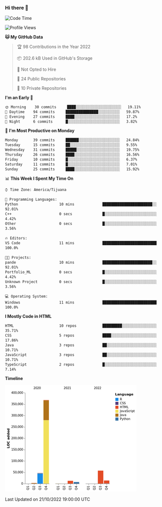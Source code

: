 ### Hi there 👋

<!--START_SECTION:waka-->
![Code Time](http://img.shields.io/badge/Code%20Time-123%20hrs%2055%20mins-blue)

![Profile Views](http://img.shields.io/badge/Profile%20Views-0-blue)

**🐱 My GitHub Data** 

> 🏆 98 Contributions in the Year 2022
 > 
> 📦 202.6 kB Used in GitHub's Storage 
 > 
> 🚫 Not Opted to Hire
 > 
> 📜 24 Public Repositories 
 > 
> 🔑 10 Private Repositories  
 > 
**I'm an Early 🐤** 

```text
🌞 Morning    30 commits     ████░░░░░░░░░░░░░░░░░░░░░   19.11% 
🌆 Daytime    94 commits     ███████████████░░░░░░░░░░   59.87% 
🌃 Evening    27 commits     ████░░░░░░░░░░░░░░░░░░░░░   17.2% 
🌙 Night      6 commits      █░░░░░░░░░░░░░░░░░░░░░░░░   3.82%

```
📅 **I'm Most Productive on Monday** 

```text
Monday       39 commits     ██████░░░░░░░░░░░░░░░░░░░   24.84% 
Tuesday      15 commits     ██░░░░░░░░░░░░░░░░░░░░░░░   9.55% 
Wednesday    31 commits     █████░░░░░░░░░░░░░░░░░░░░   19.75% 
Thursday     26 commits     ████░░░░░░░░░░░░░░░░░░░░░   16.56% 
Friday       10 commits     █░░░░░░░░░░░░░░░░░░░░░░░░   6.37% 
Saturday     11 commits     █░░░░░░░░░░░░░░░░░░░░░░░░   7.01% 
Sunday       25 commits     ████░░░░░░░░░░░░░░░░░░░░░   15.92%

```


📊 **This Week I Spent My Time On** 

```text
⌚︎ Time Zone: America/Tijuana

💬 Programming Languages: 
Python                   10 mins             ███████████████████████░░   92.01% 
C++                      0 secs              █░░░░░░░░░░░░░░░░░░░░░░░░   4.42% 
Other                    0 secs              █░░░░░░░░░░░░░░░░░░░░░░░░   3.56%

🔥 Editors: 
VS Code                  11 mins             █████████████████████████   100.0%

🐱‍💻 Projects: 
pande                    10 mins             ███████████████████████░░   92.01% 
Portfolio_ML             0 secs              █░░░░░░░░░░░░░░░░░░░░░░░░   4.42% 
Unknown Project          0 secs              █░░░░░░░░░░░░░░░░░░░░░░░░   3.56%

💻 Operating System: 
Windows                  11 mins             █████████████████████████   100.0%

```

**I Mostly Code in HTML** 

```text
HTML                     10 repos            █████████░░░░░░░░░░░░░░░░   35.71% 
CSS                      5 repos             ████░░░░░░░░░░░░░░░░░░░░░   17.86% 
Java                     3 repos             ██░░░░░░░░░░░░░░░░░░░░░░░   10.71% 
JavaScript               3 repos             ██░░░░░░░░░░░░░░░░░░░░░░░   10.71% 
TypeScript               2 repos             █░░░░░░░░░░░░░░░░░░░░░░░░   7.14%

```


**Timeline**

![Chart not found](https://raw.githubusercontent.com/Aarushi-Pandey/Aarushi-Pandey/main/charts/bar_graph.png) 


 Last Updated on 21/10/2022 19:00:00 UTC
<!--END_SECTION:waka-->

